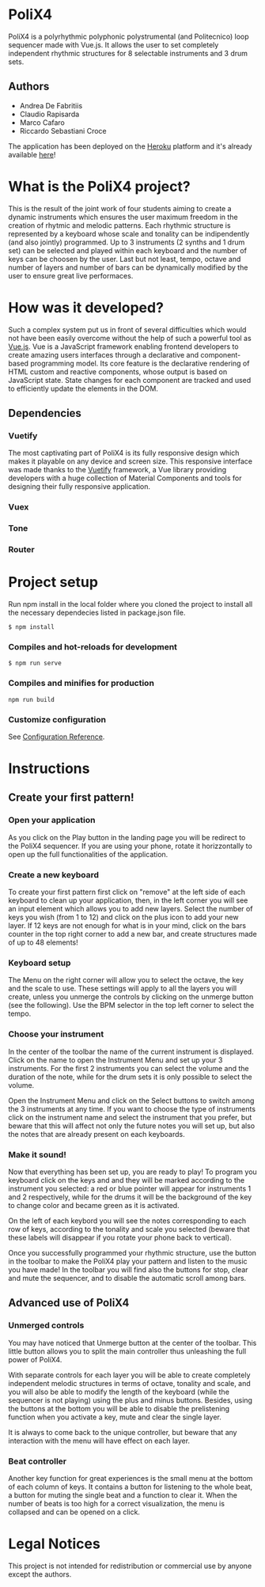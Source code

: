 # PoliX4
PoliX4 is a polyrhythmic polyphonic polystrumental (and Politecnico) loop sequencer made with Vue.js.
It allows the user to set completely independent rhythmic structures for 8 selectable instruments and 3 drum sets.

## Authors
- Andrea De Fabritiis
- Claudio Rapisarda
- Marco Cafaro
- Riccardo Sebastiani Croce

The application has been deployed on the [Heroku](https://www.heroku.com/platform) platform and it's already available [here](https://polix4.herokuapp.com/#/)!

# What is the PoliX4 project?
This is the result of the joint work of four students aiming to create a dynamic instruments which ensures the user maximum freedom in the creation of rhytmic and melodic patterns. Each rhythmic structure is represented by a keyboard whose scale and tonality can be indipendently (and also jointly) programmed. Up to 3 instruments (2 synths and 1 drum set) can be selected and played within each keyboard and the number of keys can be choosen by the user. 
Last but not least, tempo, octave and number of layers and number of bars can be dynamically modified by the user to ensure great live performaces.


# How was it developed?
Such a complex system put us in front of several difficulties which would not have been easily overcome without the help of such a powerful tool as [Vue.js](https://vuejs.org/).
Vue is a JavaScript framework enabling frontend developers to create amazing users interfaces through a declarative and component-based programming model. 
Its core feature is the declarative rendering of HTML custom and reactive components, whose output is based on JavaScript state. State changes for each component are tracked and used to efficiently update the elements in the DOM.

## Dependencies

### Vuetify
The most captivating part of PoliX4 is its fully responsive design which makes it playable on any device and screen size.
This responsive interface was made thanks to the [Vuetify](https://vuetifyjs.com/en/) framework, a Vue library providing developers with a huge collection of Material Components and tools for designing their fully responsive application.

### Vuex

### Tone

### Router


# Project setup

Run npm install in the local folder where you cloned the project to install all the necessary dependecies listed in package.json file.
```
$ npm install
```

### Compiles and hot-reloads for development
```
$ npm run serve
```

### Compiles and minifies for production
```
npm run build
```

### Customize configuration
See [Configuration Reference](https://cli.vuejs.org/config/).

# Instructions
## Create your first pattern!
### Open your application
As you click on the Play button in the landing page you will be redirect to the PoliX4 sequencer. 
If you are using your phone, rotate it horizzontally to open up the full functionalities of the application. 

### Create a new keyboard
To create your first pattern first click on "remove" at the left side of each keyboard to clean up your application, then, in the left corner you will see an input element which allows you to add new layers. Select the number of keys you wish (from 1 to 12) and click on the plus icon to add your new layer. If 12 keys are not enough for what is in your mind, click on the bars counter in the top right corner to add a new bar, and create structures made of up to 48 elements!

### Keyboard setup
The Menu on the right corner will allow you to select the octave, the key and the scale to use. These settings will apply to all the layers you will create, unless you unmerge the controls by clicking on the unmerge button (see the following). 
Use the BPM selector in the top left corner to select the tempo.

### Choose your instrument
In the center of the toolbar the name of the current instrument is displayed. Click on the name to open the Instrument Menu and set up your 3 instruments. For the first 2 instruments you can select the volume and the duration of the note, while for the drum sets it is only possible to select the volume.

Open the Instrument Menu and click on the Select buttons to switch among the 3 instruments at any time. If you want to choose the type of instruments click on the instrument name and select the instrument that you prefer, but beware that this will affect not only the future notes you will set up, but also the notes that are already present on each keyboards. 

### Make it sound!
Now that everything has been set up, you are ready to play! To program you keyboard click on the keys and and they will be marked according to the instrument you selected: a red or blue pointer will appear for instruments 1 and 2 respectively, while for the drums it will be the background of the key to change color and became green as it is activated.

On the left of each keybord you will see the notes corresponding to each row of keys, according to the tonality and scale you selected (beware that these labels will disappear if you rotate your phone back to vertical).

Once you successfully programmed your rhythmic structure, use the button in the toolbar to make the PoliX4 play your pattern and listen to the music you have made! In the toolbar you will find also the buttons for stop, clear and mute the sequencer, and to disable the automatic scroll among bars.

## Advanced use of PoliX4
### Unmerged controls
You may have noticed that Unmerge button at the center of the toolbar. 
This little button allows you to split the main controller thus unleashing the full power of PoliX4. 

With separate controls for each layer you will be able to create completely independent melodic structures in terms of octave, tonality and scale, and you will also be able to modify the length of the keyboard (while the sequencer is not playing) using the plus and minus buttons.
Besides, using the buttons at the bottom you will be able to disable the prelistening function when you activate a key, mute and clear the single layer.

It is always to come back to the unique controller, but beware that any interaction with the menu will have effect on each layer.

### Beat controller
Another key function for great experiences is the small menu at the bottom of each column of keys. It contains a button for listening to the whole beat, a button for muting the single beat and a function to clear it. When the number of beats is too high for a correct visualization, the menu is collapsed and can be opened on a click.

# Legal Notices

This project is not intended for redistribution or commercial use by anyone except the authors.
